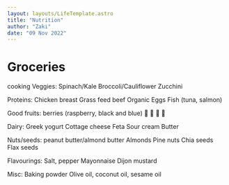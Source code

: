 ```yaml
---
layout: layouts/LifeTemplate.astro
title: "Nutrition"
author: "Zaki"
date: "09 Nov 2022"
---
```

# Groceries

cooking
Veggies:
Spinach/Kale
Broccoli/Cauliflower
Zucchini

Proteins:
Chicken breast
Grass feed beef
Organic Eggs
Fish (tuna, salmon)

Good fruits:
berries (raspberry, black and blue)
🥑
🥝
🍌
🍊

Dairy:
Greek yogurt
Cottage cheese
Feta
Sour cream
Butter

Nuts/seeds:
peanut butter/almond butter
Almonds
Pine nuts
Chia seeds
Flax seeds

Flavourings:
Salt, pepper
Mayonnaise
Dijon mustard

Misc:
Baking powder
Olive oil, coconut oil, sesame oil
